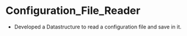 # Configuration_File_Reader


- Developed a Datastructure to read a configuration file and save in it.
